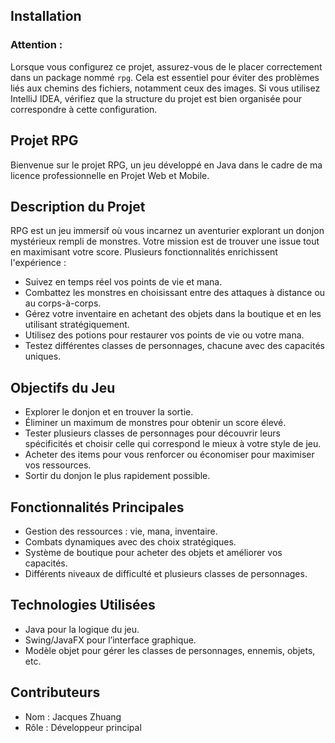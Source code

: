## Installation
### Attention :
Lorsque vous configurez ce projet, assurez-vous de le placer correctement dans un package nommé `rpg`. Cela est essentiel pour éviter des problèmes liés aux chemins des fichiers, notamment ceux des images. Si vous utilisez IntelliJ IDEA, vérifiez que la structure du projet est bien organisée pour correspondre à cette configuration.

## Projet RPG
Bienvenue sur le projet RPG, un jeu développé en Java dans le cadre de ma licence professionnelle en Projet Web et Mobile.

## Description du Projet
RPG est un jeu immersif où vous incarnez un aventurier explorant un donjon mystérieux rempli de monstres. Votre mission est de trouver une issue tout en maximisant votre score. Plusieurs fonctionnalités enrichissent l'expérience :

- Suivez en temps réel vos points de vie et mana.
- Combattez les monstres en choisissant entre des attaques à distance ou au corps-à-corps.
- Gérez votre inventaire en achetant des objets dans la boutique et en les utilisant stratégiquement.
- Utilisez des potions pour restaurer vos points de vie ou votre mana.
- Testez différentes classes de personnages, chacune avec des capacités uniques.

## Objectifs du Jeu
- Explorer le donjon et en trouver la sortie.
- Éliminer un maximum de monstres pour obtenir un score élevé.
- Tester plusieurs classes de personnages pour découvrir leurs spécificités et choisir celle qui correspond le mieux à votre style de jeu.
- Acheter des items pour vous renforcer ou économiser pour maximiser vos ressources.
- Sortir du donjon le plus rapidement possible.

## Fonctionnalités Principales
- Gestion des ressources : vie, mana, inventaire.
- Combats dynamiques avec des choix stratégiques.
- Système de boutique pour acheter des objets et améliorer vos capacités.
- Différents niveaux de difficulté et plusieurs classes de personnages.

## Technologies Utilisées
- Java pour la logique du jeu.
- Swing/JavaFX pour l’interface graphique.
- Modèle objet pour gérer les classes de personnages, ennemis, objets, etc.

## Contributeurs
- Nom : Jacques Zhuang
- Rôle : Développeur principal
